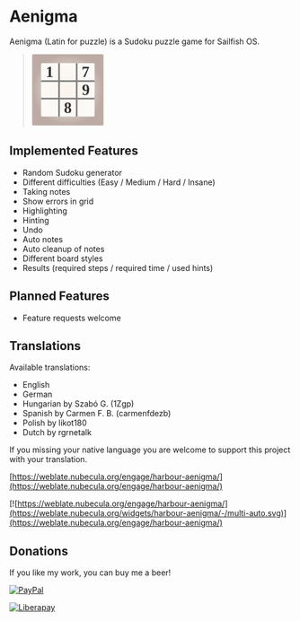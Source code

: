 # Aenigma
Aenigma (Latin for puzzle) is a Sudoku puzzle game for Sailfish OS.

>![](icons/128x128/harbour-aenigma.png)

## Implemented Features
- Random Sudoku generator
- Different difficulties (Easy / Medium / Hard / Insane)
- Taking notes
- Show errors in grid
- Highlighting
- Hinting
- Undo
- Auto notes
- Auto cleanup of notes
- Different board styles
- Results (required steps / required time / used hints)

## Planned Features
- Feature requests welcome

## Translations
Available translations:

- English
- German
- Hungarian by Szabó G. (1Zgp)
- Spanish by Carmen F. B. (carmenfdezb)
- Polish by likot180
- Dutch by rgrnetalk

If you missing your native language you are welcome to support this project with your translation.

[https://weblate.nubecula.org/engage/harbour-aenigma/](https://weblate.nubecula.org/engage/harbour-aenigma/)

[![https://weblate.nubecula.org/engage/harbour-aenigma/](https://weblate.nubecula.org/widgets/harbour-aenigma/-/multi-auto.svg)](https://weblate.nubecula.org/engage/harbour-aenigma/)

## Donations

If you like my work, you can buy me a beer! 

[![PayPal](https://www.paypalobjects.com/en_US/i/btn/btn_donate_LG.gif) ](https://www.paypal.com/paypalme/nubecula/1)

[![Liberapay](https://liberapay.com/assets/widgets/donate.svg)](https://liberapay.com/black-sheep-dev/donate)